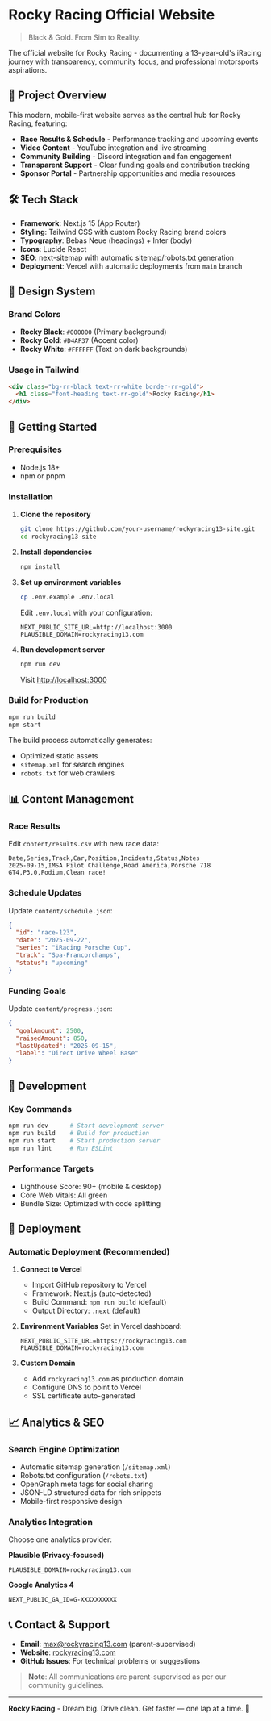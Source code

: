 # Rocky Racing Official Website

> Black & Gold. From Sim to Reality.

The official website for Rocky Racing - documenting a 13-year-old's iRacing journey with transparency, community focus, and professional motorsports aspirations.

## 🏁 Project Overview

This modern, mobile-first website serves as the central hub for Rocky Racing, featuring:

- **Race Results & Schedule** - Performance tracking and upcoming events
- **Video Content** - YouTube integration and live streaming
- **Community Building** - Discord integration and fan engagement  
- **Transparent Support** - Clear funding goals and contribution tracking
- **Sponsor Portal** - Partnership opportunities and media resources

## 🛠 Tech Stack

- **Framework**: Next.js 15 (App Router)
- **Styling**: Tailwind CSS with custom Rocky Racing brand colors
- **Typography**: Bebas Neue (headings) + Inter (body)
- **Icons**: Lucide React
- **SEO**: next-sitemap with automatic sitemap/robots.txt generation
- **Deployment**: Vercel with automatic deployments from `main` branch

## 🎨 Design System

### Brand Colors
- **Rocky Black**: `#000000` (Primary background)
- **Rocky Gold**: `#D4AF37` (Accent color)
- **Rocky White**: `#FFFFFF` (Text on dark backgrounds)

### Usage in Tailwind
```html
<div class="bg-rr-black text-rr-white border-rr-gold">
  <h1 class="font-heading text-rr-gold">Rocky Racing</h1>
</div>
```

## 🚀 Getting Started

### Prerequisites
- Node.js 18+ 
- npm or pnpm

### Installation

1. **Clone the repository**
   ```bash
   git clone https://github.com/your-username/rockyracing13-site.git
   cd rockyracing13-site
   ```

2. **Install dependencies**
   ```bash
   npm install
   ```

3. **Set up environment variables**
   ```bash
   cp .env.example .env.local
   ```
   
   Edit `.env.local` with your configuration:
   ```env
   NEXT_PUBLIC_SITE_URL=http://localhost:3000
   PLAUSIBLE_DOMAIN=rockyracing13.com
   ```

4. **Run development server**
   ```bash
   npm run dev
   ```
   
   Visit [http://localhost:3000](http://localhost:3000)

### Build for Production

```bash
npm run build
npm start
```

The build process automatically generates:
- Optimized static assets
- `sitemap.xml` for search engines  
- `robots.txt` for web crawlers

## 📊 Content Management

### Race Results
Edit `content/results.csv` with new race data:
```csv
Date,Series,Track,Car,Position,Incidents,Status,Notes
2025-09-15,IMSA Pilot Challenge,Road America,Porsche 718 GT4,P3,0,Podium,Clean race!
```

### Schedule Updates  
Update `content/schedule.json`:
```json
{
  "id": "race-123",
  "date": "2025-09-22", 
  "series": "iRacing Porsche Cup",
  "track": "Spa-Francorchamps",
  "status": "upcoming"
}
```

### Funding Goals
Update `content/progress.json`:
```json
{
  "goalAmount": 2500,
  "raisedAmount": 850, 
  "lastUpdated": "2025-09-15",
  "label": "Direct Drive Wheel Base"
}
```

## 🔧 Development

### Key Commands
```bash
npm run dev      # Start development server
npm run build    # Build for production  
npm run start    # Start production server
npm run lint     # Run ESLint
```

### Performance Targets
- Lighthouse Score: 90+ (mobile & desktop)
- Core Web Vitals: All green
- Bundle Size: Optimized with code splitting

## 🚀 Deployment

### Automatic Deployment (Recommended)

1. **Connect to Vercel**
   - Import GitHub repository to Vercel
   - Framework: Next.js (auto-detected)
   - Build Command: `npm run build` (default)
   - Output Directory: `.next` (default)

2. **Environment Variables**
   Set in Vercel dashboard:
   ```
   NEXT_PUBLIC_SITE_URL=https://rockyracing13.com
   PLAUSIBLE_DOMAIN=rockyracing13.com
   ```

3. **Custom Domain**
   - Add `rockyracing13.com` as production domain
   - Configure DNS to point to Vercel
   - SSL certificate auto-generated

## 📈 Analytics & SEO

### Search Engine Optimization
- Automatic sitemap generation (`/sitemap.xml`)
- Robots.txt configuration (`/robots.txt`)  
- OpenGraph meta tags for social sharing
- JSON-LD structured data for rich snippets
- Mobile-first responsive design

### Analytics Integration
Choose one analytics provider:

**Plausible (Privacy-focused)**
```env
PLAUSIBLE_DOMAIN=rockyracing13.com
```

**Google Analytics 4**  
```env
NEXT_PUBLIC_GA_ID=G-XXXXXXXXXX
```

## 📞 Contact & Support

- **Email**: max@rockyracing13.com (parent-supervised)
- **Website**: [rockyracing13.com](https://rockyracing13.com)
- **GitHub Issues**: For technical problems or suggestions

> **Note**: All communications are parent-supervised as per our community guidelines.

---

**Rocky Racing** - Dream big. Drive clean. Get faster — one lap at a time. 🏁
